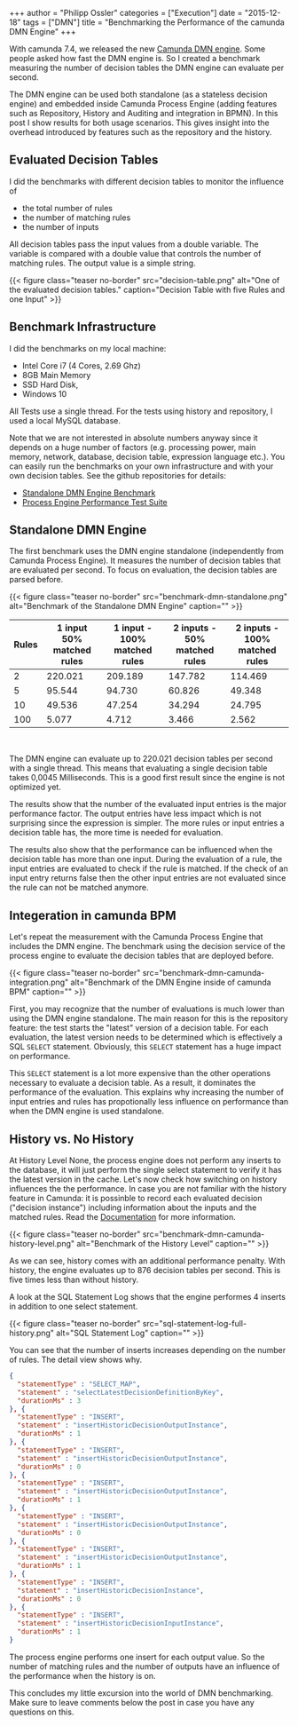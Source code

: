 +++
author = "Philipp Ossler"
categories = ["Execution"]
date = "2015-12-18"
tags = ["DMN"]
title = "Benchmarking the Performance of the camunda DMN Engine"
+++

With camunda 7.4, we released the new [Camunda DMN engine](https://docs.camunda.org/manual/7.4/user-guide/dmn-engine/). Some people asked how fast the DMN engine is. So I created a benchmark measuring the number of decision tables the DMN engine can evaluate per second.

The DMN engine can be used both standalone (as a stateless decision engine) and embedded inside Camunda Process Engine (adding features such as Repository, History and Auditing and integration in BPMN).
In this post I show results for both usage scenarios. This gives insight into the overhead introduced by features such as the repository and the history.

<!--more-->

## Evaluated Decision Tables

I did the benchmarks with different decision tables to monitor the influence of 

* the total number of rules
* the number of matching rules
* the number of inputs 

All decision tables pass the input values from a double variable. The variable is compared with a double value that controls the number of matching rules. The output value is a simple string.

{{< figure class="teaser no-border" src="decision-table.png" alt="One of the evaluated decision tables." caption="Decision Table with five Rules and one Input" >}}

## Benchmark Infrastructure

I did the benchmarks on my local machine:

* Intel Core i7 (4 Cores, 2.69 Ghz)
* 8GB Main Memory
* SSD Hard Disk,
* Windows 10

All Tests use a single thread. For the tests using history and repository, I used a local MySQL database.

Note that we are not interested in absolute numbers anyway since it depends on a huge number of factors (e.g. processing power, main memory, network, database, decision table, expression language etc.). You can easily run the benchmarks on your own infrastructure and with your own decision tables. See the github repositories for details:

* [Standalone DMN Engine Benchmark](https://github.com/camunda/camunda-engine-dmn-benchmark)
* [Process Engine Performance Test Suite](https://github.com/camunda/camunda-bpm-platform/tree/master/qa/performance-tests-engine)

## Standalone DMN Engine

The first benchmark uses the DMN engine standalone (independently from Camunda Process Engine). It measures the number of decision tables that are evaluated per second. To focus on evaluation, the decision tables are parsed before. 

{{< figure class="teaser no-border" src="benchmark-dmn-standalone.png" alt="Benchmark of the Standalone DMN Engine" caption="" >}}

| Rules | 1 input 50% matched rules | 1 input - 100% matched rules | 2 inputs - 50% matched rules | 2 inputs - 100% matched rules |
|---|---|---|---|---|
| 2 | 220.021 | 209.189 | 147.782 | 114.469 |
| 5 | 95.544 | 94.730 | 60.826 | 49.348 |
| 10 | 49.536 | 47.254 | 34.294 | 24.795 |
| 100 | 5.077 | 4.712 | 3.466 | 2.562 |

<br/>

The DMN engine can evaluate up to 220.021 decision tables per second with a single thread. This means that evaluating a single decision table takes 0,0045 Milliseconds. This is a good first result since the engine is not optimized yet.

The results show that the number of the evaluated input entries is the major performance factor. The output entries have less impact which is not surprising since the expression is simpler. The more rules or input entries a decision table has, the more time is needed for evaluation.

The results also show that the performance can be influenced when the decision table has more than one input. During the evaluation of a rule, the input entries are evaluated to check if the rule is matched. If the check of an input entry returns false then the other input entries are not evaluated since the rule can not be matched anymore.

## Integeration in camunda BPM

Let's repeat the measurement with the Camunda Process Engine that includes the DMN engine. The benchmark using the decision service of the process engine to evaluate the decision tables that are deployed before.

{{< figure class="teaser no-border" src="benchmark-dmn-camunda-integration.png" alt="Benchmark of the DMN Engine inside of camunda BPM" caption="" >}}

First, you may recognize that the number of evaluations is much lower than using the DMN engine standalone. The main reason for this is the repository feature: the test starts the "latest" version of a decision table. For each evaluation, the latest version needs to be determined which is effectively a SQL `SELECT` statement. Obviously, this `SELECT` statement has a huge impact on performance.

This `SELECT` statement is a lot more expensive than the other operations necessary to evaluate a decision table. As a result, it dominates the performance of the evaluation. This explains why increasing the number of input entries and rules has propotionally less influence on performance than when the DMN engine is used standalone.
 
## History vs. No History

At History Level None, the process engine does not perform any inserts to the database, it will just perform the single select statement to verify it has the latest version in the cache. Let's now check how switching on history influences the the performance. In case you are not familiar with the history feature in Camunda: it is possinble to record each evaluated decision ("decision instance") including information about the inputs and the matched rules. Read the [Documentation](https://docs.camunda.org/manual/7.4/user-guide/process-engine/decisions/history/) for more information.

{{< figure class="teaser no-border" src="benchmark-dmn-camunda-history-level.png" alt="Benchmark of the History Level" caption="" >}}

As we can see, history comes with an additional performance penalty. With history, the engine evaluates up to 876 decision tables per second. This is five times less than without history.

A look at the SQL Statement Log shows that the engine performes 4 inserts in addition to one select statement. 

{{< figure class="teaser no-border" src="sql-statement-log-full-history.png" alt="SQL Statement Log" caption="" >}}

You can see that the number of inserts increases depending on the number of rules. The detail view shows why. 

```json
{
  "statementType" : "SELECT_MAP",
  "statement" : "selectLatestDecisionDefinitionByKey",
  "durationMs" : 3
}, {
  "statementType" : "INSERT",
  "statement" : "insertHistoricDecisionOutputInstance",
  "durationMs" : 1
}, {
  "statementType" : "INSERT",
  "statement" : "insertHistoricDecisionOutputInstance",
  "durationMs" : 0
}, {
  "statementType" : "INSERT",
  "statement" : "insertHistoricDecisionOutputInstance",
  "durationMs" : 1
}, {
  "statementType" : "INSERT",
  "statement" : "insertHistoricDecisionOutputInstance",
  "durationMs" : 0
}, {
  "statementType" : "INSERT",
  "statement" : "insertHistoricDecisionOutputInstance",
  "durationMs" : 1
}, {
  "statementType" : "INSERT",
  "statement" : "insertHistoricDecisionInstance",
  "durationMs" : 0
}, {
  "statementType" : "INSERT",
  "statement" : "insertHistoricDecisionInputInstance",
  "durationMs" : 1
}
```

The process engine performs one insert for each output value. So the number of matching rules and the number of outputs have an influence of the performance when the history is on.

This concludes my little excursion into the world of DMN benchmarking. Make sure to leave comments below the post in case you have any questions on this.
